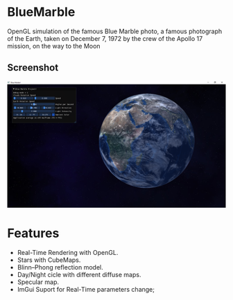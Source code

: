 # BlueMarble
OpenGL simulation of the famous Blue Marble photo, a famous photograph of the Earth, taken on December 7, 1972 by the crew of the Apollo 17 mission, on the way to the Moon


## Screenshot
![alt text](https://github.com/Fraukman/BlueMarble/blob/main/BlueMarbel/Screenshots/BlueMarbel.png)

# Features
- Real-Time Rendering with OpenGL.
- Stars with CubeMaps.
- Blinn–Phong reflection model.
- Day/Night cicle with different diffuse maps.
- Specular map.
- ImGui Suport for Real-Time parameters change;

